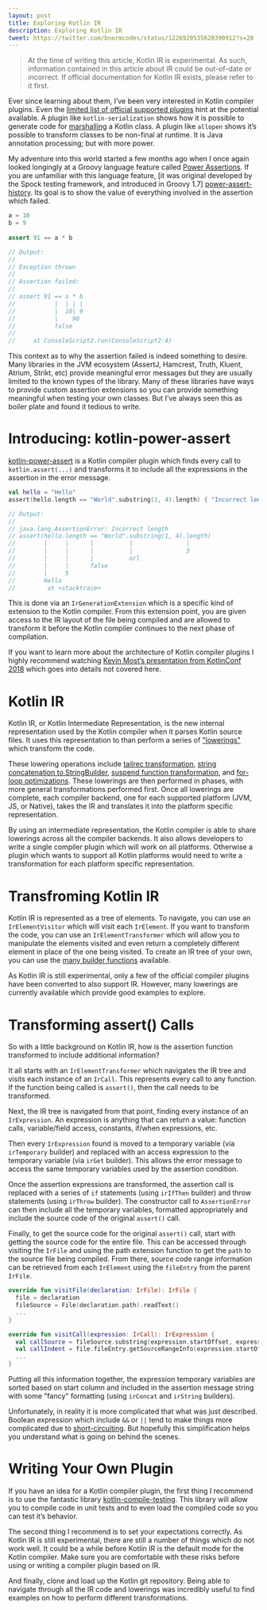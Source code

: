 ```yaml
---
layout: post
title: Exploring Kotlin IR
description: Exploring Kotlin IR
tweet: https://twitter.com/bnormcodes/status/1226929535620390912?s=20
---
```


> At the time of writing this article, Kotlin IR is experimental. As such, information contained in
> this article about IR could be out-of-date or incorrect. If official documentation for Kotlin IR
> exists, please refer to it first.

Ever since learning about them, I’ve been very interested in Kotlin compiler plugins. Even the
[limited list of official supported plugins][official-plugins] hint at the potential available. A
plugin like `kotlin-serialization` shows how it is possible to generate code for [marshalling] a
Kotlin class. A plugin like `allopen` shows it’s possible to transform classes to be non-final at
runtime. It is Java annotation processing; but with more power.

My adventure into this world started a few months ago when I once again looked longingly at a Groovy
language feature called [Power Assertions][power-assert]. If you are unfamiliar with this language
feature, [it was original developed by the Spock testing framework, and introduced in Groovy 1.7]
[power-assert-history]. Its goal is to show the value of everything involved in the assertion which
failed.

```groovy
a = 10
b = 9
 
assert 91 == a * b

// Output:             
//
// Exception thrown
//
// Assertion failed: 
//
// assert 91 == a * b
//           |  | | |
//           |  10| 9
//           |    90
//           false
//
//     at ConsoleScript2.run(ConsoleScript2:4)
```

This context as to why the assertion failed is indeed something to desire. Many libraries in the JVM
ecosystem (AssertJ, Hamcrest, Truth, Kluent, Atrium, Strikt, etc) provide meaningful error messages
but they are usually limited to the known types of the library. Many of these libraries have ways to
provide custom assertion extensions so you can provide something meaningful when testing your own
classes. But I’ve always seen this as boiler plate and found it tedious to write.

# Introducing: kotlin-power-assert

[kotlin-power-assert] is a Kotlin compiler plugin which finds every call to `kotlin.assert(...)` and
transforms it to include all the expressions in the assertion in the error message.

```kotlin
val hello = "Hello"
assert(hello.length == "World".substring(1, 4).length) { "Incorrect length" }

// Output:
//
// java.lang.AssertionError: Incorrect length
// assert(hello.length == "World".substring(1, 4).length)
//        |     |      |          |               |
//        |     |      |          |               3
//        |     |      |          orl
//        |     |      false
//        |     5
//        Hello
//         at <stacktrace>
```

This is done via an `IrGenerationExtension` which is a specific kind of extension to the Kotlin
compiler. From this extension point, you are given access to the IR layout of the file being
compiled and are allowed to transform it before the Kotlin compiler continues to the next phase of
compilation.

If you want to learn more about the architecture of Kotlin compiler plugins I highly recommend
watching [Kevin Most’s presentation from KotlinConf 2018][kevin-most-kotlinconf-2018] which goes
into details not covered here.

# Kotlin IR

Kotlin IR, or Kotlin Intermediate Representation, is the new internal representation used by the
Kotlin compiler when it parses Kotlin source files. It uses this representation to than perform a
series of ["lowerings"][ir-lowerings] which transform the code.

These lowering operations include [tailrec transformation][ir-lower-tailrec], [string concatenation
to StringBuilder][ir-lower-concat], [suspend function transformation][ir-lower-suspend], and
[for-loop optimizations][ir-lower-loop]. These lowerings are then performed in phases, with more
general transformations performed first. Once all lowerings are complete, each compiler backend, one
for each supported platform (JVM, JS, or Native), takes the IR and translates it into the platform
specific representation.

By using an intermediate representation, the Kotlin compiler is able to share lowerings across all
the compiler backends. It also allows developers to write a single compiler plugin which will work
on all platforms. Otherwise a plugin which wants to support all Kotlin platforms would need to write
a transformation for each platform specific representation.

# Transfroming Kotlin IR

Kotlin IR is represented as a tree of elements. To navigate, you can use an `IrElementVisitor` which
will visit each `IrElement`. If you want to transform the code, you can use an
`IrElementTransformer` which will allow you to manipulate the elements visited and even return a
completely different element in place of the one being visited. To create an IR tree of your own,
you can use the [many builder functions][ir-builders] available.

As Kotlin IR is still experimental, only a few of the official compiler plugins have been converted
to also support IR. However, many lowerings are currently available which provide good examples to
explore.

# Transforming assert() Calls

So with a little background on Kotlin IR, how is the assertion function transformed to include
additional information?

It all starts with an `IrElementTransformer` which navigates the IR tree and visits each instance of
an `IrCall`. This represents every call to any function. If the function being called is `assert()`,
then the call needs to be transformed.

Next, the IR tree is navigated from that point, finding every instance of an `IrExpression`. An
expression is anything that can return a value: function calls, variable/field access, constants,
if/when expressions, etc.

Then every `IrExpression` found is moved to a temporary variable (via `irTemporary` builder) and
replaced with an access expression to the temporary variable (via `irGet` builder). This allows the
error message to access the same temporary variables used by the assertion condition.

Once the assertion expressions are transformed, the assertion call is replaced with a series of `if`
statements (using `irIfThen` builder) and throw statements (using `irThrow` builder). The
constructor call to `AssertionError` can then include all the temporary variables, formatted
appropriately and include the source code of the original `assert()` call.

Finally, to get the source code for the original `assert()` call, start with getting the source code
for the entire file. This can be accessed through visiting the `IrFile` and using the path extension
function to get the `path` to the source file being compiled. From there, source code range
information can be retrieved from each `IrElement` using the `fileEntry` from the parent `IrFile`.

```kotlin
override fun visitFile(declaration: IrFile): IrFile {
  file = declaration
  fileSource = File(declaration.path).readText()
  ...
}

override fun visitCall(expression: IrCall): IrExpression {
  val callSource = fileSource.substring(expression.startOffset, expression.endOffset)
  val callIndent = file.fileEntry.getSourceRangeInfo(expression.startOffset, expression.endOffset).startColumnNumber
  ...
}
```

Putting all this information together, the expression temporary variables are sorted based on start
column and included in the assertion message string with some "fancy" formatting (using `irConcat`
and `irString` builders).

Unfortunately, in reality it is more complicated that what was just described. Boolean expression
which include `&&` or `||` tend to make things more complicated due to [short-circuiting]. But
hopefully this simplification helps you understand what is going on behind the scenes.

# Writing Your Own Plugin

If you have an idea for a Kotlin compiler plugin, the first thing I recommend is to use the
fantastic library [kotlin-compile-testing]. This library will allow you to compile code in unit
tests and to even load the compiled code so you can test it’s behavior.

The second thing I recommend is to set your expectations correctly. As Kotlin IR is still
experimental, there are still a number of things which do not work well. It could be a while before
Kotlin IR is the default mode for the Kotlin compiler. Make sure you are comfortable with these
risks before using or writing a compiler plugin based on IR.

And finally, clone and load up the Kotlin git repository. Being able to navigate through all the IR
code and lowerings was incredibly useful to find examples on how to perform different
transformations.

[official-plugins]: https://github.com/JetBrains/kotlin/tree/master/plugins
[marshalling]: https://en.wikipedia.org/wiki/Marshalling_(computer_science)
[power-assert]: https://groovy-lang.org/testing.html#_power_assertions
[power-assert-history]: https://dontmindthelanguage.wordpress.com/2009/12/11/groovy-1-7-power-assert/
[kotlin-power-assert]: https://github.com/bnorm/kotlin-power-assert
[kevin-most-kotlinconf-2018]: https://www.youtube.com/watch?v=w-GMlaziIyo
[ir-lowerings]: https://github.com/JetBrains/kotlin/tree/master/compiler/ir/backend.common/src/org/jetbrains/kotlin/backend/common/lower
[ir-lower-tailrec]: https://github.com/JetBrains/kotlin/blob/master/compiler/ir/backend.common/src/org/jetbrains/kotlin/backend/common/lower/TailrecLowering.kt
[ir-lower-concat]: https://github.com/JetBrains/kotlin/blob/master/compiler/ir/backend.common/src/org/jetbrains/kotlin/backend/common/lower/StringConcatenationLowering.kt
[ir-lower-suspend]: https://github.com/JetBrains/kotlin/blob/master/compiler/ir/backend.common/src/org/jetbrains/kotlin/backend/common/lower/AbstractSuspendFunctionsLowering.kt
[ir-lower-loop]: https://github.com/JetBrains/kotlin/blob/master/compiler/ir/backend.common/src/org/jetbrains/kotlin/backend/common/lower/loops/ForLoopsLowering.kt
[ir-builders]: https://github.com/JetBrains/kotlin/tree/master/compiler/ir/ir.tree/src/org/jetbrains/kotlin/ir/builders
[short-circuiting]: https://en.wikipedia.org/wiki/Short-circuit_evaluation
[kotlin-compile-testing]: https://github.com/tschuchortdev/kotlin-compile-testing
